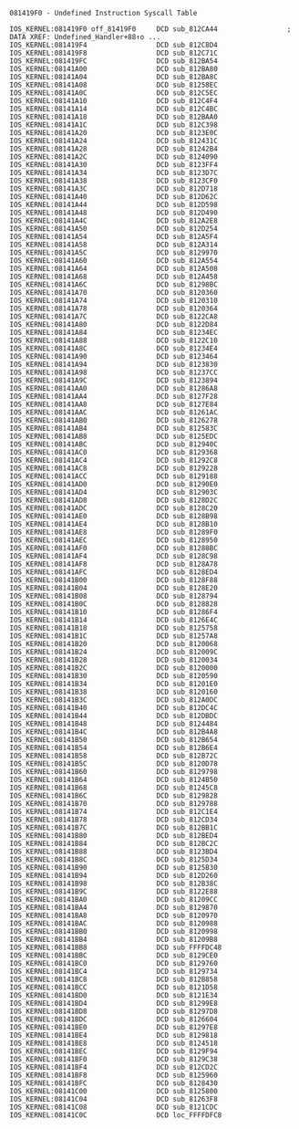 ```081419F0 - Undefined Instruction Syscall Table```

```
IOS_KERNEL:081419F0 off_81419F0     DCD sub_812CA44                 ; DATA XREF: Undefined_Handler+88↑o ...
IOS_KERNEL:081419F4                 DCD sub_812C8D4
IOS_KERNEL:081419F8                 DCD sub_812C71C
IOS_KERNEL:081419FC                 DCD sub_812BA54
IOS_KERNEL:08141A00                 DCD sub_812BA80
IOS_KERNEL:08141A04                 DCD sub_812BA8C
IOS_KERNEL:08141A08                 DCD sub_81258EC
IOS_KERNEL:08141A0C                 DCD sub_812C5EC
IOS_KERNEL:08141A10                 DCD sub_812C4F4
IOS_KERNEL:08141A14                 DCD sub_812C4BC
IOS_KERNEL:08141A18                 DCD sub_812BAA0
IOS_KERNEL:08141A1C                 DCD sub_812C398
IOS_KERNEL:08141A20                 DCD sub_8123E0C
IOS_KERNEL:08141A24                 DCD sub_812431C
IOS_KERNEL:08141A28                 DCD sub_81242B4
IOS_KERNEL:08141A2C                 DCD sub_8124090
IOS_KERNEL:08141A30                 DCD sub_8123FF4
IOS_KERNEL:08141A34                 DCD sub_8123D7C
IOS_KERNEL:08141A38                 DCD sub_8123CF0
IOS_KERNEL:08141A3C                 DCD sub_812D718
IOS_KERNEL:08141A40                 DCD sub_812D62C
IOS_KERNEL:08141A44                 DCD sub_812D598
IOS_KERNEL:08141A48                 DCD sub_812D490
IOS_KERNEL:08141A4C                 DCD sub_812A2E8
IOS_KERNEL:08141A50                 DCD sub_812D254
IOS_KERNEL:08141A54                 DCD sub_812A5F4
IOS_KERNEL:08141A58                 DCD sub_812A314
IOS_KERNEL:08141A5C                 DCD sub_8129970
IOS_KERNEL:08141A60                 DCD sub_812A554
IOS_KERNEL:08141A64                 DCD sub_812A508
IOS_KERNEL:08141A68                 DCD sub_812A458
IOS_KERNEL:08141A6C                 DCD sub_81298BC
IOS_KERNEL:08141A70                 DCD sub_8120360
IOS_KERNEL:08141A74                 DCD sub_8120310
IOS_KERNEL:08141A78                 DCD sub_8120364
IOS_KERNEL:08141A7C                 DCD sub_8122CA8
IOS_KERNEL:08141A80                 DCD sub_8122D84
IOS_KERNEL:08141A84                 DCD sub_81234EC
IOS_KERNEL:08141A88                 DCD sub_8122C10
IOS_KERNEL:08141A8C                 DCD sub_81234E4
IOS_KERNEL:08141A90                 DCD sub_8123464
IOS_KERNEL:08141A94                 DCD sub_8123830
IOS_KERNEL:08141A98                 DCD sub_81237CC
IOS_KERNEL:08141A9C                 DCD sub_8123894
IOS_KERNEL:08141AA0                 DCD sub_81286A8
IOS_KERNEL:08141AA4                 DCD sub_8127F28
IOS_KERNEL:08141AA8                 DCD sub_8127E84
IOS_KERNEL:08141AAC                 DCD sub_81261AC
IOS_KERNEL:08141AB0                 DCD sub_8126278
IOS_KERNEL:08141AB4                 DCD sub_812583C
IOS_KERNEL:08141AB8                 DCD sub_8125EDC
IOS_KERNEL:08141ABC                 DCD sub_812940C
IOS_KERNEL:08141AC0                 DCD sub_8129368
IOS_KERNEL:08141AC4                 DCD sub_81292C8
IOS_KERNEL:08141AC8                 DCD sub_8129228
IOS_KERNEL:08141ACC                 DCD sub_8129188
IOS_KERNEL:08141AD0                 DCD sub_81290E0
IOS_KERNEL:08141AD4                 DCD sub_812903C
IOS_KERNEL:08141AD8                 DCD sub_8128D2C
IOS_KERNEL:08141ADC                 DCD sub_8128C20
IOS_KERNEL:08141AE0                 DCD sub_8128B98
IOS_KERNEL:08141AE4                 DCD sub_8128B10
IOS_KERNEL:08141AE8                 DCD sub_81289F0
IOS_KERNEL:08141AEC                 DCD sub_8128950
IOS_KERNEL:08141AF0                 DCD sub_81288BC
IOS_KERNEL:08141AF4                 DCD sub_8128C98
IOS_KERNEL:08141AF8                 DCD sub_8128A78
IOS_KERNEL:08141AFC                 DCD sub_8128ED4
IOS_KERNEL:08141B00                 DCD sub_8128F88
IOS_KERNEL:08141B04                 DCD sub_8128E20
IOS_KERNEL:08141B08                 DCD sub_8128794
IOS_KERNEL:08141B0C                 DCD sub_8128828
IOS_KERNEL:08141B10                 DCD sub_81286F4
IOS_KERNEL:08141B14                 DCD sub_8126E4C
IOS_KERNEL:08141B18                 DCD sub_8125758
IOS_KERNEL:08141B1C                 DCD sub_81257A8
IOS_KERNEL:08141B20                 DCD sub_8120068
IOS_KERNEL:08141B24                 DCD sub_812009C
IOS_KERNEL:08141B28                 DCD sub_8120034
IOS_KERNEL:08141B2C                 DCD sub_8120000
IOS_KERNEL:08141B30                 DCD sub_8120590
IOS_KERNEL:08141B34                 DCD sub_81201E0
IOS_KERNEL:08141B38                 DCD sub_8120160
IOS_KERNEL:08141B3C                 DCD sub_812A0DC
IOS_KERNEL:08141B40                 DCD sub_812DC4C
IOS_KERNEL:08141B44                 DCD sub_812DBDC
IOS_KERNEL:08141B48                 DCD sub_8124484
IOS_KERNEL:08141B4C                 DCD sub_812B4A8
IOS_KERNEL:08141B50                 DCD sub_812B654
IOS_KERNEL:08141B54                 DCD sub_812B6E4
IOS_KERNEL:08141B58                 DCD sub_812B72C
IOS_KERNEL:08141B5C                 DCD sub_8120D78
IOS_KERNEL:08141B60                 DCD sub_8129798
IOS_KERNEL:08141B64                 DCD sub_8124B50
IOS_KERNEL:08141B68                 DCD sub_81245C8
IOS_KERNEL:08141B6C                 DCD sub_8129828
IOS_KERNEL:08141B70                 DCD sub_8129788
IOS_KERNEL:08141B74                 DCD sub_812C1E4
IOS_KERNEL:08141B78                 DCD sub_812CD34
IOS_KERNEL:08141B7C                 DCD sub_812BB1C
IOS_KERNEL:08141B80                 DCD sub_812BED4
IOS_KERNEL:08141B84                 DCD sub_812BC2C
IOS_KERNEL:08141B88                 DCD sub_8123BD4
IOS_KERNEL:08141B8C                 DCD sub_8125D34
IOS_KERNEL:08141B90                 DCD sub_8125B30
IOS_KERNEL:08141B94                 DCD sub_812D260
IOS_KERNEL:08141B98                 DCD sub_812B38C
IOS_KERNEL:08141B9C                 DCD sub_8122E88
IOS_KERNEL:08141BA0                 DCD sub_81209CC
IOS_KERNEL:08141BA4                 DCD sub_8129870
IOS_KERNEL:08141BA8                 DCD sub_8120970
IOS_KERNEL:08141BAC                 DCD sub_8120988
IOS_KERNEL:08141BB0                 DCD sub_8120998
IOS_KERNEL:08141BB4                 DCD sub_81209B8
IOS_KERNEL:08141BB8                 DCD sub_FFFFDC48
IOS_KERNEL:08141BBC                 DCD sub_8129CE0
IOS_KERNEL:08141BC0                 DCD sub_8129760
IOS_KERNEL:08141BC4                 DCD sub_8129734
IOS_KERNEL:08141BC8                 DCD sub_812B858
IOS_KERNEL:08141BCC                 DCD sub_8121D58
IOS_KERNEL:08141BD0                 DCD sub_8121E34
IOS_KERNEL:08141BD4                 DCD sub_81299E8
IOS_KERNEL:08141BD8                 DCD sub_81297D8
IOS_KERNEL:08141BDC                 DCD sub_8126604
IOS_KERNEL:08141BE0                 DCD sub_81297E8
IOS_KERNEL:08141BE4                 DCD sub_8129818
IOS_KERNEL:08141BE8                 DCD sub_8124518
IOS_KERNEL:08141BEC                 DCD sub_8129F94
IOS_KERNEL:08141BF0                 DCD sub_8129C38
IOS_KERNEL:08141BF4                 DCD sub_812CD2C
IOS_KERNEL:08141BF8                 DCD sub_8125960
IOS_KERNEL:08141BFC                 DCD sub_8128430
IOS_KERNEL:08141C00                 DCD sub_8125800
IOS_KERNEL:08141C04                 DCD sub_81263F8
IOS_KERNEL:08141C08                 DCD sub_8121CDC
IOS_KERNEL:08141C0C                 DCD loc_FFFFDFC8
```
